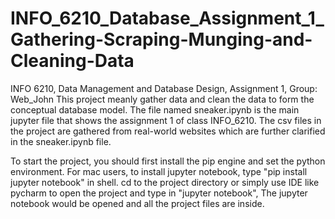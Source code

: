 # INFO_6210_Database_Assignment_1_Gathering-Scraping-Munging-and-Cleaning-Data
INFO 6210, Data Management and Database Design, Assignment 1, Group: Web_John
This project meanly gather data and clean the data to form the conceptual database model. The file named sneaker.ipynb is the main jupyter file that shows the assignment 1 of class INFO_6210. The csv files in the project are gathered from real-world websites which are further clarified in the sneaker.ipynb file.

To start the project, you should first install the pip engine and set the python environment. For mac users, to install jupyter notebook, type "pip install jupyter notebook" in shell. cd to the project directory or simply use IDE like pycharm to open the project and type in "jupyter notebook", The jupyter notebook would be opened and all the project files are inside.

